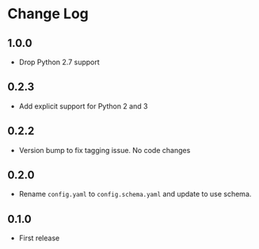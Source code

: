 # Change Log

## 1.0.0

* Drop Python 2.7 support

## 0.2.3

- Add explicit support for Python 2 and 3

## 0.2.2

- Version bump to fix tagging issue. No code changes

## 0.2.0

- Rename `config.yaml` to `config.schema.yaml` and update to use schema.

## 0.1.0

- First release 
